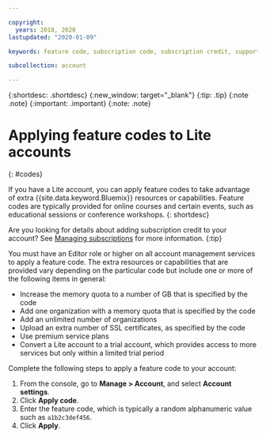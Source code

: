 ```yaml
---

copyright:
  years: 2018, 2020
lastupdated: "2020-01-09"

keywords: feature code, subscription code, subscription credit, support credit, promo code

subcollection: account

---
```


{:shortdesc: .shortdesc}
{:new_window: target="_blank"}
{:tip: .tip}
{:note .note}
{:important: .important}
{:note: .note}

# Applying feature codes to Lite accounts
{: #codes}

If you have a Lite account, you can apply feature codes to take advantage of extra {{site.data.keyword.Bluemix}} resources or capabilities. Feature codes are typically provided for online courses and certain events, such as educational sessions or conference workshops.
{: shortdesc}

Are you looking for details about adding subscription credit to your account? See [Managing subscriptions](/docs/billing-usage?topic=billing-usage-subscriptions) for more information.
{:tip}

You must have an Editor role or higher on all account management services to apply a feature code. The extra resources or capabilities that are provided vary depending on the particular code but include one or more of the following items in general:

  * Increase the memory quota to a number of GB that is specified by the code
  * Add one organization with a memory quota that is specified by the code
  * Add an unlimited number of organizations
  * Upload an extra number of SSL certificates, as specified by the code
  * Use premium service plans
  * Convert a Lite account to a trial account, which provides access to more services but only within a limited trial period

Complete the following steps to apply a feature code to your account:

1. From the console, go to **Manage > Account**, and select **Account settings**.
1. Click **Apply code**.
1. Enter the feature code, which is typically a random alphanumeric value such as `a1b2c3def456`.
1. Click **Apply**.
